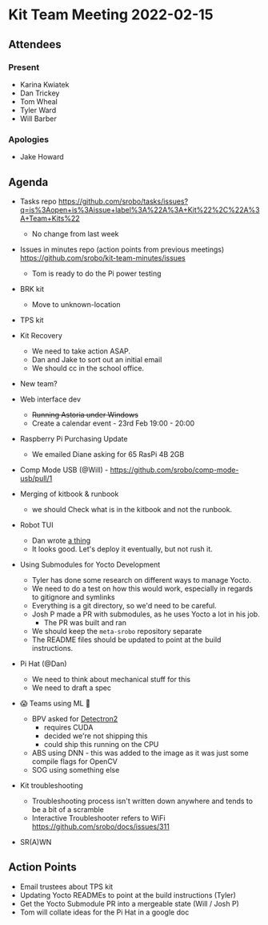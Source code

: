 # Kit Team Meeting 2022-02-15

## Attendees

### Present

- Karina Kwiatek
- Dan Trickey
- Tom Wheal
- Tyler Ward
- Will Barber

### Apologies

- Jake Howard

## Agenda

- Tasks repo https://github.com/srobo/tasks/issues?q=is%3Aopen+is%3Aissue+label%3A%22A%3A+Kit%22%2C%22A%3A+Team+Kits%22
    - No change from last week
- Issues in minutes repo (action points from previous meetings) https://github.com/srobo/kit-team-minutes/issues
    - Tom is ready to do the Pi power testing
- BRK kit
    - Move to unknown-location
- TPS kit
- Kit Recovery
    - We need to take action ASAP.
    - Dan and Jake to sort out an initial email
    - We should cc in the school office.
- New team?

- Web interface dev
    - ~~Running Astoria under Windows~~
    - Create a calendar event - 23rd Feb 19:00 - 20:00
- Raspberry Pi Purchasing Update
    - We emailed Diane asking for 65 RasPi 4B 2GB
- Comp Mode USB (@Will) - https://github.com/srobo/comp-mode-usb/pull/1
- Merging of kitbook & runbook
    - we should Check what is in the kitbook and not the runbook. 
- Robot TUI
    - Dan wrote [a thing](https://github.com/trickeydan/robot-tui)
    - It looks good. Let's deploy it eventually, but not rush it.
- Using Submodules for Yocto Development
    - Tyler has done some research on different ways to manage Yocto.
    - We need to do a test on how this would work, especially in regards to gitignore and symlinks
    - Everything is a git directory, so we'd need to be careful.
    - Josh P made a PR with submodules, as he uses Yocto a lot in his job.
        - The PR was built and ran 
    - We should keep the `meta-srobo` repository separate
    - The README files should be updated to point at the build instructions.
- Pi Hat (@Dan)
    - We need to think about mechanical stuff for this
    - We need to draft a spec
- 😱 Teams using ML 🤯
    - BPV asked for [Detectron2](https://github.com/facebookresearch/detectron2)
        - requires CUDA
        - decided we're not shipping this
        - could ship this running on the CPU
    - ABS using DNN - this was added to the image as it was just some compile flags for OpenCV
    - SOG using something else
- Kit troubleshooting
    - Troubleshooting process isn't written down anywhere and tends to be a bit of a scramble
    - Interactive Troubleshooter refers to WiFi https://github.com/srobo/docs/issues/311
- SR(A)WN

## Action Points

- Email trustees about TPS kit
- Updating Yocto READMEs to point at the build instructions (Tyler)
- Get the Yocto Submodule PR into a mergeable state (Will / Josh P)
- Tom will collate ideas for the Pi Hat in a google doc

